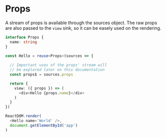 # Props

A stream of props is available through the sources object. The raw props are also passed to the `view` sink, so it can be easely used on the rendering.

```typescript
interface Props {
  name: string
}

const Hello = reuse<Props>(sources => {
  
  // Important uses of the props' stream will
  // be explored later on this documentation
  const props$ = sources.props

  return {
    view: ({ props }) => (
      <div>Hello {props.name}</div>
    )
  }
})

ReactDOM.render(
  <Hello name='World' />,
  document.getElementById('app')
)
```
